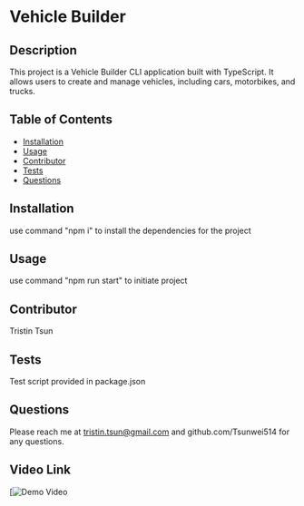 # Vehicle Builder

## Description

This project is a Vehicle Builder CLI application built with TypeScript. It allows users to create and manage vehicles, including cars, motorbikes, and trucks.

## Table of Contents

- [Installation](#installation)
- [Usage](#usage)
- [Contributor](#contributor)
- [Tests](#tests)
- [Questions](#questions)

## Installation

use command "npm i" to install the dependencies for the project

## Usage

use command "npm run start" to initiate project 

## Contributor

Tristin Tsun

## Tests

Test script provided in package.json

## Questions

Please reach me at tristin.tsun@gmail.com and github.com/Tsunwei514 for any questions.  

## Video Link

[![Demo Video]()

